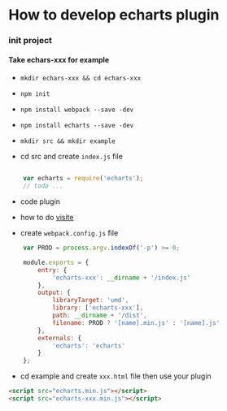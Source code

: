 # How to develop echarts plugin

### init project

#### Take echars-xxx for example

- `mkdir echars-xxx && cd echars-xxx`

- `npm init`

- `npm install webpack --save -dev`

- `npm install echarts --save -dev`

- `mkdir src && mkdir example`

- cd src and create `index.js` file

```js

    var echarts = require('echarts');
    // todo ...

```

- code plugin

- how to do [visite](./core.md)

- create `webpack.config.js` file

```js
    var PROD = process.argv.indexOf('-p') >= 0;

    module.exports = {
        entry: {
            'echarts-xxx': __dirname + '/index.js'
        },
        output: {
            libraryTarget: 'umd',
            library: ['echarts-xxx'],
            path: __dirname + '/dist',
            filename: PROD ? '[name].min.js' : '[name].js'
        },
        externals: {
            'echarts': 'echarts'
        }
    };

```

- cd example and create `xxx.html` file then use your plugin


```html
<script src="echarts.min.js"></script>
<script src="echarts-xxx.min.js"></script>
```
